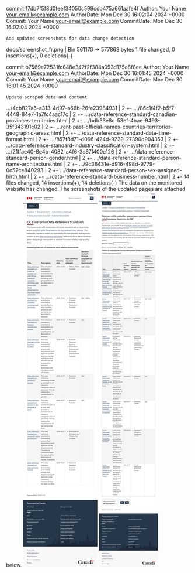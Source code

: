 commit 17db7f5f8d0feef34050c599cdb475a661aafe4f
Author:     Your Name <your-email@example.com>
AuthorDate: Mon Dec 30 16:02:04 2024 +0000
Commit:     Your Name <your-email@example.com>
CommitDate: Mon Dec 30 16:02:04 2024 +0000

    Add updated screenshots for data change detection

 docs/screenshot_fr.png | Bin 561170 -> 577863 bytes
 1 file changed, 0 insertions(+), 0 deletions(-)

commit b7569e72531fc648e342f2f384a053d175e8f8ee
Author:     Your Name <your-email@example.com>
AuthorDate: Mon Dec 30 16:01:45 2024 +0000
Commit:     Your Name <your-email@example.com>
CommitDate: Mon Dec 30 16:01:45 2024 +0000

    Update scraped data and content

 .../4cb827a6-a313-4d97-a66b-26fe23984931                                | 2 +-
 .../86c1f4f2-b5f7-4448-84e7-1a7fc4aac17c                                | 2 +-
 .../data-reference-standard-canadian-provinces-territories.html         | 2 +-
 .../bdb33e8c-53ef-4bae-9493-35f343191c02                                | 2 +-
 ...rent-past-official-names-countries-territories-geographic-areas.html | 2 +-
 .../data-reference-standard-date-time-format.html                       | 2 +-
 .../857f8d71-d066-424d-9239-27390d904353                                | 2 +-
 .../data-reference-standard-industry-classification-system.html         | 2 +-
 .../21ffae40-8e4b-4082-a4f6-3c67f400e126                                | 2 +-
 .../data-reference-standard-person-gender.html                          | 2 +-
 .../data-reference-standard-person-name-architecture.html               | 2 +-
 .../9c36431e-d916-498d-9779-0c52ce840293                                | 2 +-
 .../data-reference-standard-person-sex-assigned-birth.html              | 2 +-
 .../data-reference-standard-business-number.html                        | 2 +-
 14 files changed, 14 insertions(+), 14 deletions(-)
The data on the monitored website has changed. The screenshots of the updated pages are attached below.
![Screenshot EN](https://github.com/PatLittle/GC-Ref-Data-Tracker/blob/main/docs/screenshot_en.png?raw=true)
![Screenshot FR](https://github.com/PatLittle/GC-Ref-Data-Tracker/blob/main/docs/screenshot_fr.png?raw=true)
